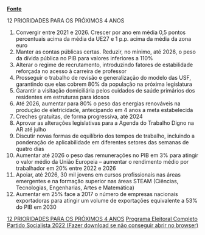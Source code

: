 [**Fonte**](https://ps.pt/programa-eleitoral-do-ps-as-legislativas-de-2022/)

12 PRIORIDADES PARA OS PRÓXIMOS 4 ANOS

1. Convergir entre 2021 e 2026. Crescer por ano em média 0,5 pontos percentuais acima da média da UE27 e 1 p.p. acima da média da zona euro
2. Manter as contas públicas certas. Reduzir, no mínimo, até 2026, o peso da dívida pública no PIB para valores inferiores a 110%
3. Alterar o regime de recrutamento, introduzindo fatores de estabilidade reforçada no acesso à carreira de professor
4. Prosseguir o trabalho de revisão e generalização do modelo das USF, garantindo que elas cobrem 80% da população na próxima legislatura
5. Garantir a visitação domiciliária pelos cuidados de saúde primários dos residentes em estruturas para idosos
6. Até 2026, aumentar para 80% o peso das energias renováveis na produção de eletricidade, antecipando em 4 anos a meta estabelecida
7. Creches gratuitas, de forma progressiva, até 2024
8. Aprovar as alterações legislativas para a Agenda do Trabalho Digno na AR até julho
9. Discutir novas formas de equilíbrio dos tempos de trabalho, incluindo a ponderação de aplicabilidade em diferentes setores das semanas de quatro dias
10. Aumentar até 2026 o peso das remunerações no PIB em 3% para atingir o valor médio da União Europeia – aumentar o rendimento médio por trabalhador em 20% entre 2022 e 2026
11. Apoiar, até 2026, 30 mil jovens em cursos profissionais nas áreas emergentes e na formação superior nas áreas STEAM (Ciências, Tecnologias, Engenharias, Artes e Matemática)
12. Aumentar em 25% face a 2017 o número de empresas nacionais exportadoras para atingir um volume de exportações equivalente a 53% do PIB em 2030

[12 PRIORIDADES PARA OS PRÓXIMOS 4 ANOS](https://github.com/theapollodev/govpt/blob/main/12-prioridades-para-os-proximos-4-anos_7jan(1).pdf)
[Programa Eleitoral Completo Partido Socialista 2022 (Fazer download se não conseguir abrir no browser)](https://github.com/theapollodev/govpt/blob/main/Programa-Eleitoral-PS2022_v5_6Jan_pagsoltas(1).pdf)
